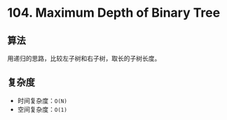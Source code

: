 # 104. Maximum Depth of Binary Tree
## 算法
用递归的思路，比较左子树和右子树，取长的子树长度。

## 复杂度
- 时间复杂度：`O(N)`
- 空间复杂度：`O(1)`

